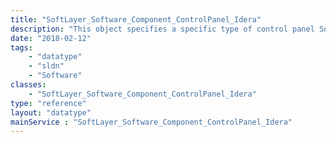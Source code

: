 ```yaml
---
title: "SoftLayer_Software_Component_ControlPanel_Idera"
description: "This object specifies a specific type of control panel Software Component:  An Idera instance. "
date: "2018-02-12"
tags:
    - "datatype"
    - "sldn"
    - "Software"
classes:
    - "SoftLayer_Software_Component_ControlPanel_Idera"
type: "reference"
layout: "datatype"
mainService : "SoftLayer_Software_Component_ControlPanel_Idera"
---
```

